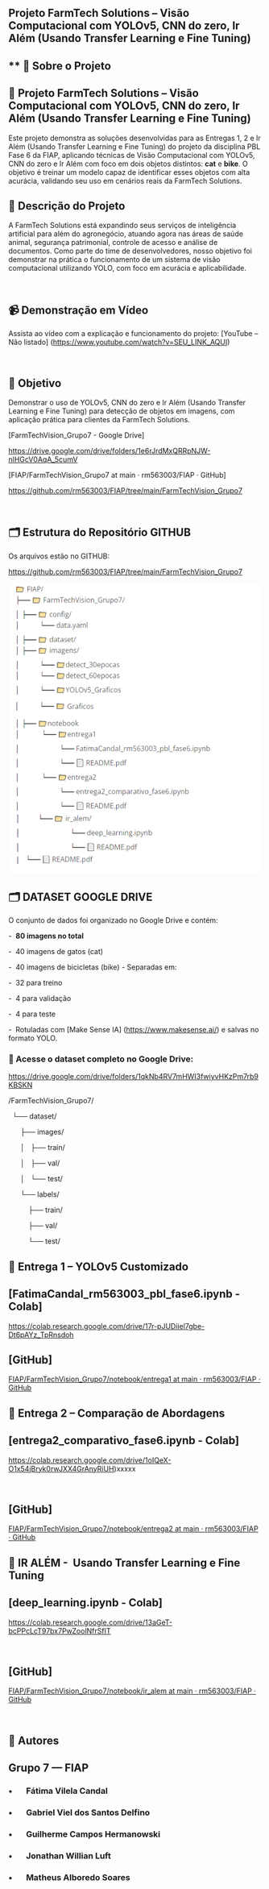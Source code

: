 <style>
</style>

## Projeto FarmTech Solutions – Visão Computacional com YOLOv5, CNN do zero, Ir Além (Usando Transfer Learning e Fine Tuning)

## ** 📁 **Sobre o Projeto**

## 📌 Projeto FarmTech Solutions – Visão Computacional com YOLOv5,  CNN do zero, Ir Além (Usando Transfer Learning e Fine Tuning)

Este projeto demonstra as soluções desenvolvidas para as Entregas 1, 2 e Ir Além (Usando Transfer Learning e Fine Tuning) do projeto da disciplina PBL Fase 6 da FIAP, aplicando técnicas de Visão Computacional com YOLOv5, CNN do zero e Ir Além com foco em dois objetos distintos: **cat** e **bike**. O objetivo é treinar um modelo capaz de identificar esses objetos com alta acurácia, validando seu uso em cenários reais da FarmTech Solutions. 

<style>
</style>

## 📌 Descrição do Projeto

A FarmTech Solutions está expandindo seus serviços de inteligência artificial
para além do agronegócio, atuando agora nas áreas de saúde animal, segurança
patrimonial, controle de acesso e análise de documentos. Como parte do time de
desenvolvedores, nosso objetivo foi demonstrar na prática o funcionamento de um
sistema de visão computacional utilizando YOLO, com foco em acurácia e
aplicabilidade.

           

## 📹 **Demonstração em Vídeo**

Assista ao vídeo com a explicação e funcionamento do
projeto: [YouTube – Não listado] (https://www.youtube.com/watch?v=SEU_LINK_AQUI)

            

## 📌 **Objetivo**

Demonstrar o uso de YOLOv5, CNN do zero e Ir Além (Usando Transfer Learning e Fine Tuning) para detecção de objetos em imagens, com aplicação prática para clientes da FarmTech Solutions.

[FarmTechVision_Grupo7 - Google Drive]

https://drive.google.com/drive/folders/1e6rJrdMxQRRpNJW-nlHGcV0AqA_5cumV

[FIAP/FarmTechVision_Grupo7 at main · rm563003/FIAP · GitHub]

https://github.com/rm563003/FIAP/tree/main/FarmTechVision_Grupo7

            

## 🗂**️** **Estrutura do Repositório GITHUB**

Os arquivos estão no GITHUB:

https://github.com/rm563003/FIAP/tree/main/FarmTechVision_Grupo7

<img src = "Projeto.png">

## 🗂**️** DATASET GOOGLE DRIVE

O conjunto de dados foi organizado no Google Drive e contém:

-  **80 imagens no total**

-  40 imagens de gatos (cat)   

-  40 imagens de bicicletas (bike) - Separadas em:

-  32 para treino

-  4 para validação

-  4 para teste

-  Rotuladas com [Make Sense IA] (https://www.makesense.ai/) e salvas no formato YOLO.

### 🔗 Acesse o dataset completo no Google Drive:

https://drive.google.com/drive/folders/1qkNb4RV7mHWI3fwiyvHKzPm7rb9KBSKN

/FarmTechVision_Grupo7/

  └── dataset/

      ├── images/

      │   ├── train/

      │   ├── val/

      │   └── test/

      └── labels/

          ├── train/

          ├── val/

          └── test/

## 🚀 Entrega 1 – YOLOv5 Customizado

## [FatimaCandal_rm563003_pbl_fase6.ipynb - Colab]

https://colab.research.google.com/drive/17r-pJUDiiel7gbe-Dt6pAYz_TpRnsdoh

## 

## [GitHub]

[FIAP/FarmTechVision_Grupo7/notebook/entrega1 at main · rm563003/FIAP · GitHub](https://github.com/rm563003/FIAP/tree/main/FarmTechVision_Grupo7/notebook/entrega1)

## 



## 🚀 Entrega 2 – Comparação de Abordagens

## [entrega2_comparativo_fase6.ipynb - Colab]

https://colab.research.google.com/drive/1oIQeX-O1x54jBryk0rwJXX4GrAnyRiUH)xxxxx

               



## [GitHub]

[FIAP/FarmTechVision_Grupo7/notebook/entrega2 at main · rm563003/FIAP · GitHub](https://github.com/rm563003/FIAP/tree/main/FarmTechVision_Grupo7/notebook/entrega2)







## 🚀 IR ALÉM -  **Usando Transfer Learning e Fine Tuning**

## [deep_learning.ipynb - Colab]

https://colab.research.google.com/drive/13aGeT-bcPPcLcT97bx7PwZoolNfrSfIT

           



## [GitHub]

[FIAP/FarmTechVision_Grupo7/notebook/ir_alem at main · rm563003/FIAP · GitHub](https://github.com/rm563003/FIAP/tree/main/FarmTechVision_Grupo7/notebook/ir_alem)





    

## 👥 **Autores**

## Grupo 7 — FIAP

### •       Fátima Vilela Candal

### •       Gabriel Viel dos Santos Delfino

### •       Guilherme Campos Hermanowski

### •       Jonathan Willian Luft

### •       Matheus Alboredo Soares
